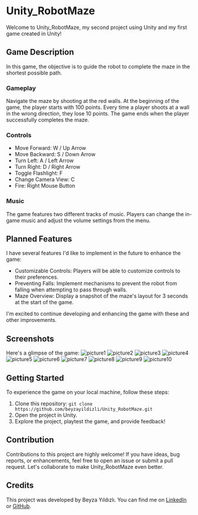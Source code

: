 # Unity_RobotMaze
Welcome to Unity_RobotMaze, my second project using Unity and my first game created in Unity! 

## Game Description
In this game, the objective is to guide the robot to complete the maze in the shortest possible path.

### Gameplay
Navigate the maze by shooting at the red walls. At the beginning of the game, the player starts with 100 points. Every time a player shoots at a wall in the wrong direction, they lose 10 points. The game ends when the player successfully completes the maze.

### Controls
- Move Forward: W / Up Arrow
- Move Backward: S / Down Arrow
- Turn Left: A / Left Arrow
- Turn Right: D / Right Arrow
- Toggle Flashlight: F
- Change Camera View: C
- Fire: Right Mouse Button

### Music
The game features two different tracks of music. Players can change the in-game music and adjust the volume settings from the menu.

## Planned Features
I have several features I'd like to implement in the future to enhance the game:

- Customizable Controls: Players will be able to customize controls to their preferences.
- Preventing Falls: Implement mechanisms to prevent the robot from falling when attempting to pass through walls.
- Maze Overview: Display a snapshot of the maze's layout for 3 seconds at the start of the game.

I'm excited to continue developing and enhancing the game with these and other improvements.

## Screenshots

Here's a glimpse of the game:
![picture1](https://github.com/beyzayildizli/Unity_RobotMaze/assets/77398074/8a18c0ce-83b4-459a-9e8e-47b6d2afac19)
![picture2](https://github.com/beyzayildizli/Unity_RobotMaze/assets/77398074/be9bba6b-353d-4ae0-811a-4e58af4295f0)
![picture3](https://github.com/beyzayildizli/Unity_RobotMaze/assets/77398074/b32d3f7b-6c1c-4e8f-9563-77542b765192)
![picture4](https://github.com/beyzayildizli/Unity_RobotMaze/assets/77398074/d79f6e19-1bd0-4d87-9c00-9a415a4d327e)
![picture5](https://github.com/beyzayildizli/Unity_RobotMaze/assets/77398074/ea0eadb5-4942-4ad1-897f-1ba2bdf0fa56)
![picture6](https://github.com/beyzayildizli/Unity_RobotMaze/assets/77398074/9d8b9431-4d89-481e-b725-e41122a12f50)
![picture7](https://github.com/beyzayildizli/Unity_RobotMaze/assets/77398074/4531259d-16ba-4a06-bfb6-46cc36358724)
![picture8](https://github.com/beyzayildizli/Unity_RobotMaze/assets/77398074/32f7e263-7600-4b46-b52d-541b25d09e7b)
![picture9](https://github.com/beyzayildizli/Unity_RobotMaze/assets/77398074/8711e1f1-2b34-4c3e-8b0d-928164242ecd)
![picture10](https://github.com/beyzayildizli/Unity_RobotMaze/assets/77398074/bf156acf-5042-4bcc-80ad-a5ad580cfdf2)

## Getting Started
To experience the game on your local machine, follow these steps:

1. Clone this repository: `git clone https://github.com/beyzayildizli/Unity_RobotMaze.git`
2. Open the project in Unity.
3. Explore the project, playtest the game, and provide feedback!

## Contribution
Contributions to this project are highly welcome! If you have ideas, bug reports, or enhancements, feel free to open an issue or submit a pull request. Let's collaborate to make Unity_RobotMaze even better.

## Credits
This project was developed by Beyza Yıldızlı. You can find me on [LinkedIn](https://www.linkedin.com/in/beyzayildizli/) or [GitHub](https://github.com/beyzayildizli).
